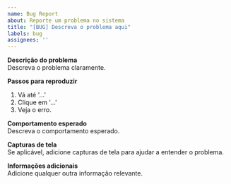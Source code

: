 ```yaml
---
name: Bug Report
about: Reporte um problema no sistema
title: "[BUG] Descreva o problema aqui"
labels: bug
assignees: ''
---
```


**Descrição do problema**  
Descreva o problema claramente.

**Passos para reproduzir**  
1. Vá até '...'
2. Clique em '...'
3. Veja o erro.

**Comportamento esperado**  
Descreva o comportamento esperado.

**Capturas de tela**  
Se aplicável, adicione capturas de tela para ajudar a entender o problema.

**Informações adicionais**  
Adicione qualquer outra informação relevante.
